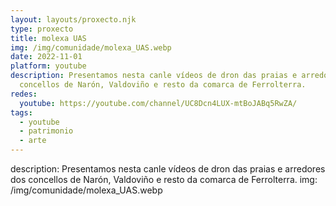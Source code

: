 ```yaml
---
layout: layouts/proxecto.njk
type: proxecto
title: molexa UAS
img: /img/comunidade/molexa_UAS.webp
date: 2022-11-01
platform: youtube
description: Presentamos nesta canle vídeos de dron das praias e arredores dos
  concellos de Narón, Valdoviño e resto da comarca de Ferrolterra.
redes:
  youtube: https://youtube.com/channel/UC8Dcn4LUX-mtBoJABq5RwZA/
tags:
  - youtube
  - patrimonio
  - arte
---
```

description: Presentamos nesta canle vídeos de dron das praias e arredores dos concellos de Narón, Valdoviño e resto da comarca de Ferrolterra.
img: /img/comunidade/molexa_UAS.webp
